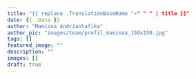 ```yaml
---
title: "{{ replace .TranslationBaseName "-" " " | title }}"
date: {{ .Date }}
author: "Mamisoa Andriantafika"
author_pic: "images/team/profil_mamisoa_150x150.jpg"
tags: []
featured_image: ""
description: ""
images: []
draft: true
---
```


